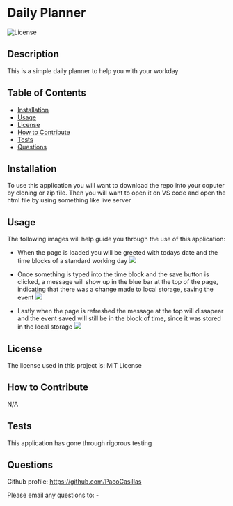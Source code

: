 # Daily Planner

![License](https://img.shields.io/badge/license-MIT%20License-lightblue.svg)

## Description

This is a simple daily planner to help you with your workday

## Table of Contents

- [Installation](#installation)
- [Usage](#usage)
- [License](#license)
- [How to Contribute](#how-to-contribute)
- [Tests](#tests)
- [Questions](#questions)

## Installation

To use this application you will want to download the repo into your coputer by cloning or zip file. Then you will want to open it on VS code and open the html file by using something like live server

## Usage

The following images will help guide you through the use of this application:

- When the page is loaded you will be greeted with todays date and the time blocks of a standard working day 
![](/Daily-Planner/README-images/day-planner-open.png)

- Once something is typed into the time block and the save button is clicked, a message will show up in the blue bar at the top of the page, indicating that there was a change made to local storage, saving the event
![](/Daily-Planner/README-images/day-planner-save-event.png)

- Lastly when the page is refreshed the message at the top will dissapear and the event saved will still be in the block of time, since it was stored in the local storage
![](/Daily-Planner/README-images/day-planner-refresh.png)

## License

The license used in this project is: MIT License

## How to Contribute

N/A

## Tests

This application has gone through rigorous testing

## Questions

Github profile: https://github.com/PacoCasillas

Please email any questions to: -